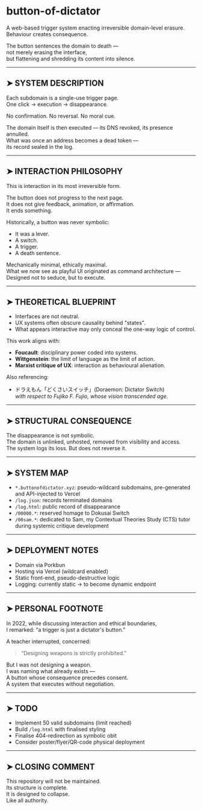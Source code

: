 # button-of-dictator

A web-based trigger system enacting irreversible domain-level erasure.  
Behaviour creates consequence.

The button sentences the domain to death —  
not merely erasing the interface,  
but flattening and shredding its content into silence.

---

## ➤ SYSTEM DESCRIPTION

Each subdomain is a single-use trigger page.  
One click → execution → disappearance.

No confirmation. No reversal. No moral cue.

The domain itself is then executed — its DNS revoked, its presence annulled.  
What was once an address becomes a dead token —  
its record sealed in the log.

---

## ➤ INTERACTION PHILOSOPHY

This is interaction in its most irreversible form.

The button does not progress to the next page.  
It does not give feedback, animation, or affirmation.  
It ends something.

Historically, a button was never symbolic:  
- It was a lever.  
- A switch.  
- A trigger.  
- A death sentence.

Mechanically minimal, ethically maximal.  
What we now see as playful UI originated as command architecture —  
Designed not to seduce, but to execute.

---

## ➤ THEORETICAL BLUEPRINT

- Interfaces are not neutral.  
- UX systems often obscure causality behind "states".  
- What appears interactive may only conceal the one-way logic of control.

This work aligns with:

- **Foucault**: disciplinary power coded into systems.  
- **Wittgenstein**: the limit of language as the limit of action.  
- **Marxist critique of UX**: interaction as behavioural alienation.  

Also referencing:  
- ドラえもん「どくさいスイッチ」(Doraemon: Dictator Switch)  
  *with respect to Fujiko F. Fujio, whose vision transcended age.*

---

## ➤ STRUCTURAL CONSEQUENCE

The disappearance is not symbolic.  
The domain is unlinked, unhosted, removed from visibility and access.  
The system logs its loss. But does not reverse it.

---

## ➤ SYSTEM MAP

- `*.buttonofdictator.xyz`: pseudo-wildcard subdomains, pre-generated and API-injected to Vercel  
- `/log.json`: records terminated domains  
- `/log.html`: public record of disappearance  
- `/00000.*`: reserved homage to Dokusai Switch  
- `/00sam.*`: dedicated to Sam, my Contextual Theories Study (CTS) tutor during systemic critique development  

---

## ➤ DEPLOYMENT NOTES

- Domain via Porkbun  
- Hosting via Vercel (wildcard enabled)  
- Static front-end, pseudo-destructive logic  
- Logging: currently static → to become dynamic endpoint  

---

## ➤ PERSONAL FOOTNOTE

In 2022, while discussing interaction and ethical boundaries,  
I remarked: “a trigger is just a dictator's button.”

A teacher interrupted, concerned:  
> “Designing weapons is strictly prohibited.”

But I was not designing a weapon.  
I was naming what already exists —  
A button whose consequence precedes consent.  
A system that executes without negotiation.

---

## ➤ TODO

- Implement 50 valid subdomains (limit reached)  
- Build `/log.html` with finalised styling  
- Finalise 404-redirection as symbolic obit  
- Consider poster/flyer/QR-code physical deployment  

---

## ➤ CLOSING COMMENT

This repository will not be maintained.  
Its structure is complete.  
It is designed to collapse.  
Like all authority.